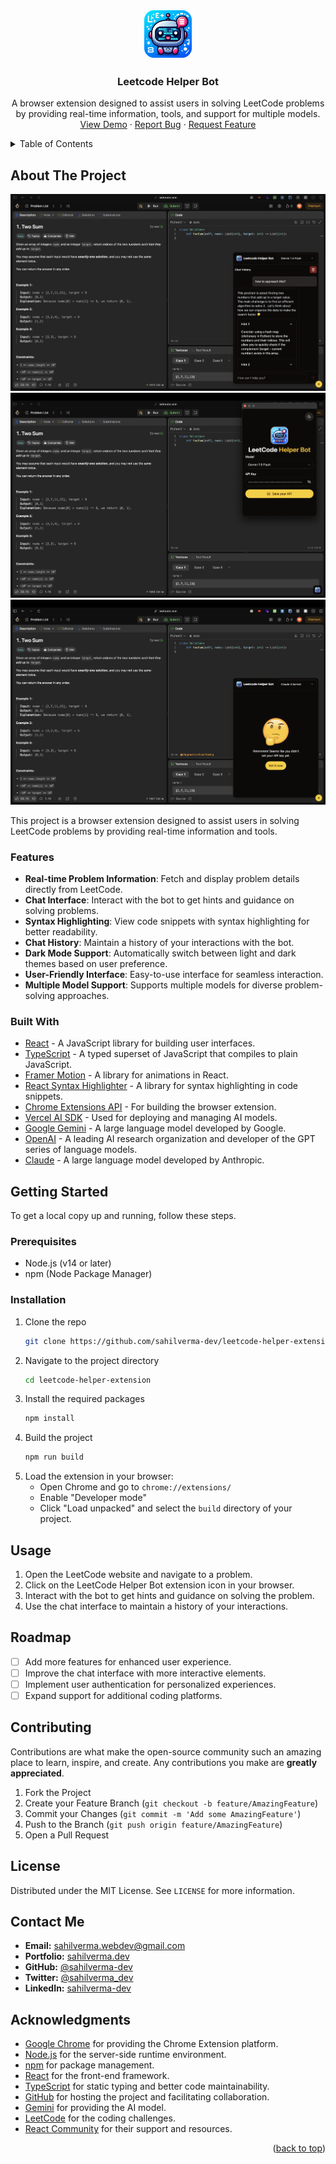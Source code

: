 <a id="readme-top"></a>

<!-- LOGO -->

<div align="center">
  <a href="https://chromewebstore.google.com/detail/leetcode-helper-bot/pnplpijgjhkfcbkpbpemoaijflgapfnc" target="_blank">
    <img src="./public/icons/icon128.png" alt="Logo" width="80" height="80">
  </a>

  <h3 align="center">Leetcode Helper Bot</h3>

  <p align="center">
    A browser extension designed to assist users in solving LeetCode problems by providing real-time information, tools, and support for multiple models.
    <br />
    <a href="https://chromewebstore.google.com/detail/leetcode-helper-bot/pnplpijgjhkfcbkpbpemoaijflgapfnc" target="_blank">View Demo</a>
    ·
    <a href="https://github.com/sahilverma-dev/leetcode-helper-extension/issues/new?labels=bug&template=bug-report---.md">Report Bug</a>
    ·
    <a href="https://github.com/sahilverma-dev/leetcode-helper-extension/issues/new?labels=enhancement&template=feature-request---.md">Request Feature</a>
  </p>
</div>

<!-- TABLE OF CONTENTS -->
<details>
  <summary>Table of Contents</summary>
  <ol>
    <li>
      <a href="#about-the-project">About The Project</a>
      <ul>
        <li><a href="#features">Features</a></li>
        <li><a href="#built-with">Built With</a></li>
      </ul>
    </li>
    <li>
      <a href="#getting-started">Getting Started</a>
      <ul>
        <li><a href="#prerequisites">Prerequisites</a></li>
        <li><a href="#installation">Installation</a></li>
      </ul>
    </li>
    <li><a href="#usage">Usage</a></li>
    <li><a href="#roadmap">Roadmap</a></li>
    <li><a href="#contributing">Contributing</a></li>
    <li><a href="#license">License</a></li>
    <li><a href="#contact">Contact</a></li>
    <li><a href="#acknowledgments">Acknowledgments</a></li>
  </ol>
</details>

<!-- ABOUT THE PROJECT -->

## About The Project

![Chat screenshot](./screenshots/chat.png)
![Select Model screenshot](./screenshots/select-model.png)
![Apikey not found screenshot](./screenshots/without-apikey.png)

This project is a browser extension designed to assist users in solving LeetCode problems by providing real-time information and tools.

### Features

- **Real-time Problem Information**: Fetch and display problem details directly from LeetCode.
- **Chat Interface**: Interact with the bot to get hints and guidance on solving problems.
- **Syntax Highlighting**: View code snippets with syntax highlighting for better readability.
- **Chat History**: Maintain a history of your interactions with the bot.
- **Dark Mode Support**: Automatically switch between light and dark themes based on user preference.
- **User-Friendly Interface**: Easy-to-use interface for seamless interaction.
- **Multiple Model Support**: Supports multiple models for diverse problem-solving approaches.

### Built With

- [React](https://reactjs.org/) - A JavaScript library for building user interfaces.
- [TypeScript](https://www.typescriptlang.org/) - A typed superset of JavaScript that compiles to plain JavaScript.
- [Framer Motion](https://www.framer.com/motion/) - A library for animations in React.
- [React Syntax Highlighter](https://github.com/react-syntax-highlighter/react-syntax-highlighter) - A library for syntax highlighting in code snippets.
- [Chrome Extensions API](https://developer.chrome.com/docs/extensions/mv3/) - For building the browser extension.
- [Vercel AI SDK](https://vercel.com/docs/api#endpoints/ai) - Used for deploying and managing AI models.
- [Google Gemini](https://cloud.google.com/gemini) - A large language model developed by Google.
- [OpenAI](https://openai.com/) - A leading AI research organization and developer of the GPT series of language models.
- [Claude](https://www.anthropic.com/claude) - A large language model developed by Anthropic.

## Getting Started

To get a local copy up and running, follow these steps.

### Prerequisites

- Node.js (v14 or later)
- npm (Node Package Manager)

### Installation

1. Clone the repo
   ```bash
   git clone https://github.com/sahilverma-dev/leetcode-helper-extension
   ```
2. Navigate to the project directory
   ```bash
   cd leetcode-helper-extension
   ```
3. Install the required packages
   ```bash
   npm install
   ```
4. Build the project
   ```bash
   npm run build
   ```
5. Load the extension in your browser:
   - Open Chrome and go to `chrome://extensions/`
   - Enable "Developer mode"
   - Click "Load unpacked" and select the `build` directory of your project.

## Usage

1. Open the LeetCode website and navigate to a problem.
2. Click on the LeetCode Helper Bot extension icon in your browser.
3. Interact with the bot to get hints and guidance on solving the problem.
4. Use the chat interface to maintain a history of your interactions.

## Roadmap

- [ ] Add more features for enhanced user experience.
- [ ] Improve the chat interface with more interactive elements.
- [ ] Implement user authentication for personalized experiences.
- [ ] Expand support for additional coding platforms.

## Contributing

Contributions are what make the open-source community such an amazing place to learn, inspire, and create. Any contributions you make are **greatly appreciated**.

1. Fork the Project
2. Create your Feature Branch (`git checkout -b feature/AmazingFeature`)
3. Commit your Changes (`git commit -m 'Add some AmazingFeature'`)
4. Push to the Branch (`git push origin feature/AmazingFeature`)
5. Open a Pull Request

## License

Distributed under the MIT License. See `LICENSE` for more information.

## Contact Me

- **Email:** [sahilverma.webdev@gmail.com](mailto:sahilverma.webdev@gmail.com)
- **Portfolio:** [sahilverma.dev](https://sahilverma.dev/)
- **GitHub:** [@sahilverma-dev](https://github.com/sahilverma-dev)
- **Twitter:** [@sahilverma_dev](https://twitter.com/sahilverma_dev)
- **LinkedIn:** [sahilverma-dev](https://www.linkedin.com/in/sahilverma-dev/)

## Acknowledgments

- [Google Chrome](https://www.google.com/chrome/) for providing the Chrome Extension platform.
- [Node.js](https://nodejs.org/) for the server-side runtime environment.
- [npm](https://www.npmjs.com/) for package management.
- [React](https://reactjs.org/) for the front-end framework.
- [TypeScript](https://www.typescriptlang.org/) for static typing and better code maintainability.
- [GitHub](https://github.com/) for hosting the project and facilitating collaboration.
- [Gemini](https://gemini.ai/) for providing the AI model.
- [LeetCode](https://leetcode.com/) for the coding challenges.
- [React Community](https://reactjs.org/community/support.html) for their support and resources.

<p align="right">(<a href="#readme-top">back to top</a>)</p>
